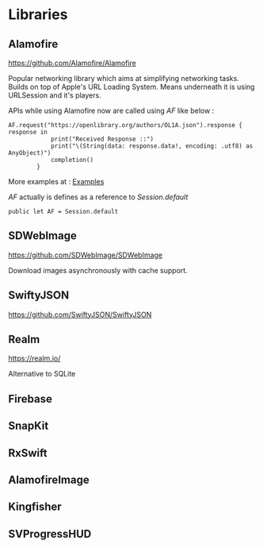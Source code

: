 #  Libraries

## Alamofire
https://github.com/Alamofire/Alamofire

Popular networking library which aims at simplifying networking tasks.
Builds on top of Apple's URL Loading System. Means underneath it is using URLSession and it's players.

APIs while using Alamofire now are called using *AF* like below :

```
AF.request("https://openlibrary.org/authors/OL1A.json").response { response in
            print("Received Response ::")
            print("\(String(data: response.data!, encoding: .utf8) as AnyObject)")
            completion()
        }
```

More examples at : [Examples](https://github.com/saurabh1088/uikit/blob/main/UIKitLearnings/UIKitLearnings/Networking/AlamofireNetworking/AlamofireNetworkingViewController.swift)

*AF* actually is defines as a reference to *Session.default*
```
public let AF = Session.default
```

## SDWebImage
https://github.com/SDWebImage/SDWebImage

Download images asynchronously with cache support.


## SwiftyJSON
https://github.com/SwiftyJSON/SwiftyJSON


## Realm
https://realm.io/

Alternative to SQLite


## Firebase
## SnapKit
## RxSwift
## AlamofireImage
## Kingfisher
## SVProgressHUD



